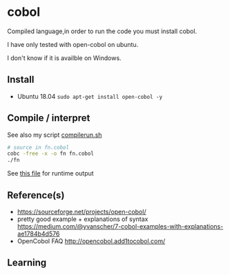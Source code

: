 # cobol 

Compiled language,in order to run the code you must install cobol. 

I have only tested with open-cobol on ubuntu. 

I don't know if it is availble on Windows. 

## Install  
* Ubuntu 18.04  `sudo apt-get install open-cobol -y` 

## Compile / interpret
See also my script [compilerun.sh](compilerun.sh)

```bash
# source in fn.cobol
cobc -free -x -o fn fn.cobol
./fn
```
See [this file](RUNTIME.md) for runtime output
## Reference(s)
* https://sourceforge.net/projects/open-cobol/
* pretty good example + explanations of syntax  https://medium.com/@yvanscher/7-cobol-examples-with-explanations-ae1784b4d576
* OpenCobol FAQ http://opencobol.add1tocobol.com/
## Learning
